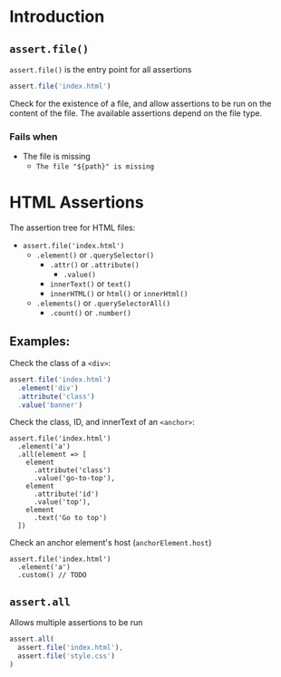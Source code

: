 # Introduction

## `assert.file()`

`assert.file()` is the entry point for all assertions

```javascript
assert.file('index.html')
```

Check for the existence of a file, and allow assertions to be run on the content of the file. The available assertions depend on the file type.

### Fails when

* The file is missing
  * `The file "${path}" is missing`
  
# HTML Assertions

The assertion tree for HTML files:

* `assert.file('index.html')`
  * `.element()` or `.querySelector()`
    * `.attr()` or `.attribute()`
      * `.value()`
    * `innerText()` or `text()`
    * `innerHTML()` or `html()` or `innerHtml()`
  * `.elements()` or `.querySelectorAll()`
    * `.count()` or `.number()`
    
## Examples:

Check the class of a `<div>`:

```javascript
assert.file('index.html')
  .element('div')
  .attribute('class')
  .value('banner')  
```

Check the class, ID, and innerText of an `<anchor>`:

```
assert.file('index.html')
  .element('a')
  .all(element => [
    element
      .attribute('class')
      .value('go-to-top'),
    element
      .attribute('id')
      .value('top'),
    element
      .text('Go to top')
  ])
```

Check an anchor element's host (`anchorElement.host`)

```
assert.file('index.html')
  .element('a')
  .custom() // TODO
```

## `assert.all`

Allows multiple assertions to be run

```javascript
assert.all(
  assert.file('index.html'),
  assert.file('style.css')
)
```
